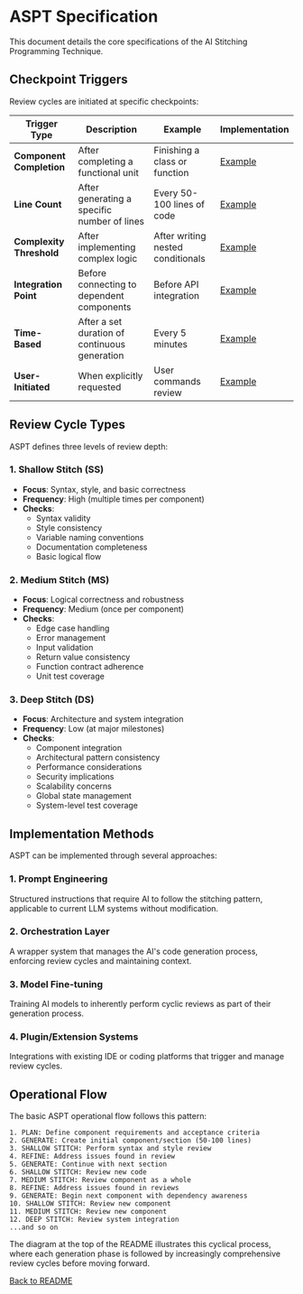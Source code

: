 # ASPT Specification

This document details the core specifications of the AI Stitching Programming Technique.

## Checkpoint Triggers

Review cycles are initiated at specific checkpoints:

| Trigger Type | Description | Example | Implementation |
|--------------|-------------|---------|----------------|
| **Component Completion** | After completing a functional unit | Finishing a class or function | [Example](trigger-examples.md#1-component-completion-trigger) |
| **Line Count** | After generating a specific number of lines | Every 50-100 lines of code | [Example](trigger-examples.md#2-line-count-trigger) |
| **Complexity Threshold** | After implementing complex logic | After writing nested conditionals | [Example](trigger-examples.md#3-complexity-threshold-trigger) |
| **Integration Point** | Before connecting to dependent components | Before API integration | [Example](trigger-examples.md#4-integration-point-trigger) |
| **Time-Based** | After a set duration of continuous generation | Every 5 minutes | [Example](trigger-examples.md#5-time-based-trigger) |
| **User-Initiated** | When explicitly requested | User commands review | [Example](trigger-examples.md#6-user-initiated-trigger) |

## Review Cycle Types

ASPT defines three levels of review depth:

### 1. Shallow Stitch (SS)
- **Focus**: Syntax, style, and basic correctness
- **Frequency**: High (multiple times per component)
- **Checks**:
  - Syntax validity
  - Style consistency
  - Variable naming conventions
  - Documentation completeness
  - Basic logical flow

### 2. Medium Stitch (MS)
- **Focus**: Logical correctness and robustness
- **Frequency**: Medium (once per component)
- **Checks**:
  - Edge case handling
  - Error management
  - Input validation
  - Return value consistency
  - Function contract adherence
  - Unit test coverage

### 3. Deep Stitch (DS)
- **Focus**: Architecture and system integration
- **Frequency**: Low (at major milestones)
- **Checks**:
  - Component integration
  - Architectural pattern consistency
  - Performance considerations
  - Security implications
  - Scalability concerns
  - Global state management
  - System-level test coverage

## Implementation Methods

ASPT can be implemented through several approaches:

### 1. Prompt Engineering
Structured instructions that require AI to follow the stitching pattern, applicable to current LLM systems without modification.

### 2. Orchestration Layer
A wrapper system that manages the AI's code generation process, enforcing review cycles and maintaining context.

### 3. Model Fine-tuning
Training AI models to inherently perform cyclic reviews as part of their generation process.

### 4. Plugin/Extension Systems
Integrations with existing IDE or coding platforms that trigger and manage review cycles.

## Operational Flow

The basic ASPT operational flow follows this pattern:

```
1. PLAN: Define component requirements and acceptance criteria
2. GENERATE: Create initial component/section (50-100 lines)
3. SHALLOW STITCH: Perform syntax and style review
4. REFINE: Address issues found in review
5. GENERATE: Continue with next section
6. SHALLOW STITCH: Review new code
7. MEDIUM STITCH: Review component as a whole
8. REFINE: Address issues found in reviews
9. GENERATE: Begin next component with dependency awareness
10. SHALLOW STITCH: Review new component
11. MEDIUM STITCH: Review new component
12. DEEP STITCH: Review system integration
...and so on
```

The diagram at the top of the README illustrates this cyclical process, where each generation phase is followed by increasingly comprehensive review cycles before moving forward.

[Back to README](../README.md)
